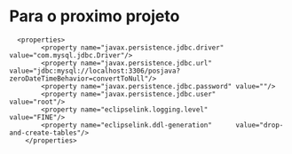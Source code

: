 #

# Para o proximo projeto

      <properties>
			<property name="javax.persistence.jdbc.driver"   value="com.mysql.jdbc.Driver"/>
	      	<property name="javax.persistence.jdbc.url"      value="jdbc:mysql://localhost:3306/posjava?zeroDateTimeBehavior=convertToNull"/>
	      	<property name="javax.persistence.jdbc.password" value=""/>
	      	<property name="javax.persistence.jdbc.user"     value="root"/>	
	      	<property name="eclipselink.logging.level"       value="FINE"/>
	      	<property name="eclipselink.ddl-generation"      value="drop-and-create-tables"/>
		</properties>

